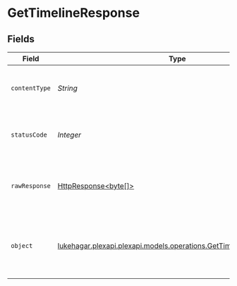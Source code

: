 # GetTimelineResponse


## Fields

| Field                                                                                                                     | Type                                                                                                                      | Required                                                                                                                  | Description                                                                                                               |
| ------------------------------------------------------------------------------------------------------------------------- | ------------------------------------------------------------------------------------------------------------------------- | ------------------------------------------------------------------------------------------------------------------------- | ------------------------------------------------------------------------------------------------------------------------- |
| `contentType`                                                                                                             | *String*                                                                                                                  | :heavy_check_mark:                                                                                                        | HTTP response content type for this operation                                                                             |
| `statusCode`                                                                                                              | *Integer*                                                                                                                 | :heavy_check_mark:                                                                                                        | HTTP response status code for this operation                                                                              |
| `rawResponse`                                                                                                             | [HttpResponse<byte[]>](https://docs.oracle.com/en/java/javase/11/docs/api/java.net.http/java/net/http/HttpResponse.html)  | :heavy_check_mark:                                                                                                        | Raw HTTP response; suitable for custom response parsing                                                                   |
| `object`                                                                                                                  | [lukehagar.plexapi.plexapi.models.operations.GetTimelineResponseBody](../../models/operations/GetTimelineResponseBody.md) | :heavy_minus_sign:                                                                                                        | Unauthorized - Returned if the X-Plex-Token is missing from the header or query.                                          |